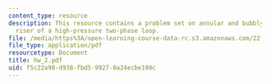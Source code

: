 ```yaml
---
content_type: resource
description: This resource contains a problem set on annular and bubbly flow in the
  riser of a high-pressure two-phase loop.
file: /media/https%3A/open-learning-course-data-rc.s3.amazonaws.com/22-313j-thermal-hydraulics-in-power-technology-spring-2007/f5c22a98d938fbd599270a24ecbe190c_hw_2.pdf
file_type: application/pdf
resourcetype: Document
title: hw_2.pdf
uid: f5c22a98-d938-fbd5-9927-0a24ecbe190c
---
```

